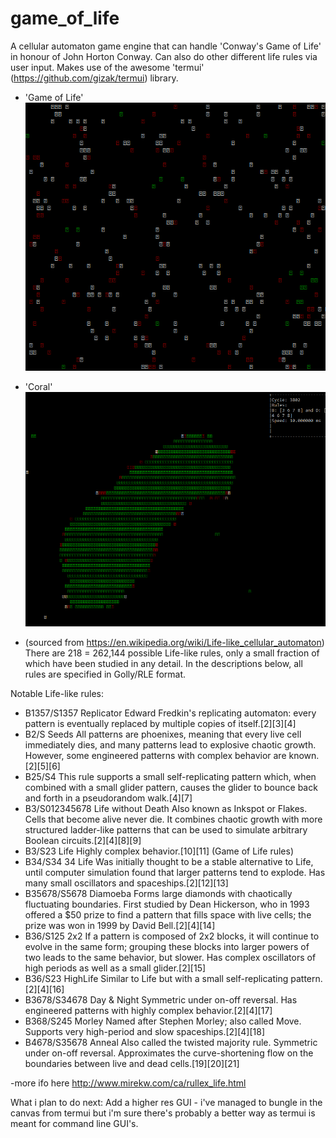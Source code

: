 # game_of_life
A cellular automaton game engine that can handle 'Conway's Game of Life' in honour of John Horton Conway.
Can also do other different life rules via user input.
Makes use of the awesome 'termui' (https://github.com/gizak/termui) library.

- 'Game of Life'
\
![Game of Life](https://raw.githubusercontent.com/tbal999/game_of_life/master/gui.gif)
- 'Coral'
\
![Coral](https://raw.githubusercontent.com/tbal999/game_of_life/master/blob.gif)

- (sourced from https://en.wikipedia.org/wiki/Life-like_cellular_automaton)
There are 218 = 262,144 possible Life-like rules, only a small fraction of which have been studied in any detail. In the descriptions below, all rules are specified in Golly/RLE format.

Notable Life-like rules:

- B1357/S1357	Replicator	Edward Fredkin's replicating automaton: every pattern is eventually replaced by multiple copies of itself.[2][3][4]
- B2/S	Seeds	All patterns are phoenixes, meaning that every live cell immediately dies, and many patterns lead to explosive chaotic growth. However, some engineered patterns with complex behavior are known.[2][5][6]
- B25/S4		This rule supports a small self-replicating pattern which, when combined with a small glider pattern, causes the glider to bounce back and forth in a pseudorandom walk.[4][7]
- B3/S012345678	Life without Death	Also known as Inkspot or Flakes. Cells that become alive never die. It combines chaotic growth with more structured ladder-like patterns that can be used to simulate arbitrary Boolean circuits.[2][4][8][9]
- B3/S23	Life	Highly complex behavior.[10][11] (Game of Life rules)
- B34/S34	34 Life	Was initially thought to be a stable alternative to Life, until computer simulation found that larger patterns tend to explode. Has many small oscillators and spaceships.[2][12][13]
- B35678/S5678	Diamoeba	Forms large diamonds with chaotically fluctuating boundaries. First studied by Dean Hickerson, who in 1993 offered a $50 prize to find a pattern that fills space with live cells; the prize was won in 1999 by David Bell.[2][4][14]
- B36/S125	2x2	If a pattern is composed of 2x2 blocks, it will continue to evolve in the same form; grouping these blocks into larger powers of two leads to the same behavior, but slower. Has complex oscillators of high periods as well as a small glider.[2][15]
- B36/S23	HighLife	Similar to Life but with a small self-replicating pattern.[2][4][16]
- B3678/S34678	Day & Night	Symmetric under on-off reversal. Has engineered patterns with highly complex behavior.[2][4][17]
- B368/S245	Morley	Named after Stephen Morley; also called Move. Supports very high-period and slow spaceships.[2][4][18]
- B4678/S35678	Anneal	Also called the twisted majority rule. Symmetric under on-off reversal. Approximates the curve-shortening flow on the boundaries between live and dead cells.[19][20][21]

-more ifo here http://www.mirekw.com/ca/rullex_life.html

What i plan to do next:
Add a higher res GUI - i've managed to bungle in the canvas from termui but i'm sure there's probably a better way as termui is meant for command line GUI's.
